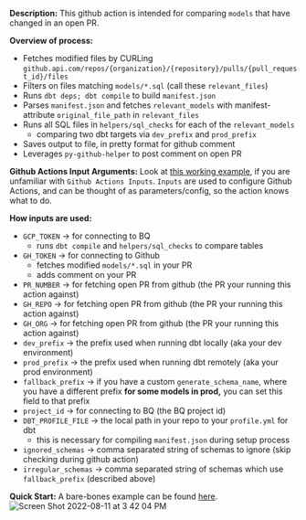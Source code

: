 **Description:**
This github action is intended for comparing `models` that have changed in an open PR.

**Overview of process:**
- Fetches modified files by CURLing `github.api.com/repos/{organization}/{repository}/pulls/{pull_request_id}/files`
- Filters on files matching `models/*.sql` (call these `relevant_files`)
- Runs `dbt deps; dbt compile` to build `manifest.json`
- Parses `manifest.json` and fetches `relevant_models` with manifest-attribute `original_file_path` in `relevant_files`
- Runs all SQL files in `helpers/sql_checks` for each of the `relevant_models`
  - comparing two dbt targets via `dev_prefix` and `prod_prefix`
- Saves output to file, in pretty format for github comment
- Leverages `py-github-helper` to post comment on open PR

**Github Actions Input Arguments:**
Look at [this working example](https://github.com/org-not-included/dbt_example/blob/5ff89b5d059b7c8b101bd08744bd9d01342bfb77/.github/workflows/main.yml), if you are unfamiliar with `Github Actions Inputs`. `Inputs` are used to configure Github Actions, and can be thought of as parameters/config, so the action knows what to do.

**How inputs are used:**
- `GCP_TOKEN` -> for connecting to BQ
   -  runs `dbt compile` and `helpers/sql_checks` to compare tables
- `GH_TOKEN` -> for connecting to Github
   - fetches modified `models/*.sql` in your PR
   - adds comment on your PR
- `PR_NUMBER` -> for fetching open PR from github (the PR your running this action against)
- `GH_REPO` -> for fetching open PR from github (the PR your running this action against)
- `GH_ORG` -> for fetching open PR from github (the PR your running this action against)
- `dev_prefix` -> the prefix used when running dbt locally (aka your dev environment)
- `prod_prefix` -> the prefix used when running dbt remotely (aka your prod environment)
- `fallback_prefix` -> if you have a custom `generate_schema_name`, where you have a different prefix **for some models in prod,** you can set this field to that prefix
- `project_id` -> for connecting to BQ (the BQ project id)
- `DBT_PROFILE_FILE` -> the local path in your repo to your `profile.yml` for dbt 
   - this is necessary for compiling `manifest.json` during setup process
- `ignored_schemas` -> comma separated string of schemas to ignore (skip checking during github action)
- `irregular_schemas` -> comma separated string of schemas which use `fallback_prefix` (described above)


**Quick Start:**
A bare-bones example can be found [here](https://github.com/org-not-included/dbt_example/pull/2).
![Screen Shot 2022-08-11 at 3 42 04 PM](https://user-images.githubusercontent.com/101577043/184239324-9384b0d2-0d32-4a17-8b5b-41b59b78038e.png)


